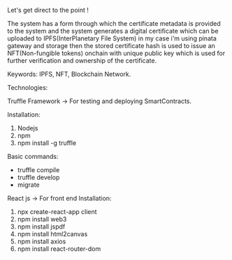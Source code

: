 Let's get direct to the point !

The system has a form through which the certificate metadata is provided to the system and the system generates a digital certificate which can be uploaded to IPFS(InterPlanetary File System)  in my case i'm using pinata gateway and storage then the stored certificate hash is used to issue an NFT(Non-fungible tokens) onchain with unique public key which is used for further verification and ownership of the certificate.

Keywords: IPFS, NFT, Blockchain Network.

Technologies:

Truffle Framework -> For testing and deploying SmartContracts.

Installation:
1) Nodejs
2) npm
3) npm install -g truffle

Basic commands: 
* truffle compile
* truffle develop
* migrate
  

React js -> For front end
Installation:
1) npx create-react-app client
2) npm install web3 
3) npm install jspdf 
4) npm install html2canvas
5) npm install axios
6) npm install react-router-dom



